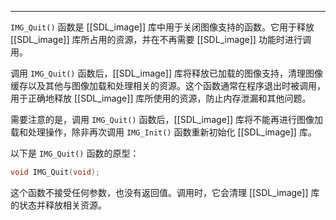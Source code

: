 
---
`IMG_Quit()` 函数是 [[SDL_image]] 库中用于关闭图像支持的函数。它用于释放 [[SDL_image]] 库所占用的资源，并在不再需要 [[SDL_image]] 功能时进行调用。

调用 `IMG_Quit()` 函数后，[[SDL_image]] 库将释放已加载的图像支持，清理图像缓存以及其他与图像加载和处理相关的资源。这个函数通常在程序退出时被调用，用于正确地释放 [[SDL_image]] 库所使用的资源，防止内存泄漏和其他问题。

需要注意的是，调用 `IMG_Quit()` 函数后，[[SDL_image]] 库将不能再进行图像加载和处理操作，除非再次调用 `IMG_Init()` 函数重新初始化 [[SDL_image]] 库。

以下是 `IMG_Quit()` 函数的原型：
```c
void IMG_Quit(void);
```

这个函数不接受任何参数，也没有返回值。调用时，它会清理 [[SDL_image]] 库的状态并释放相关资源。